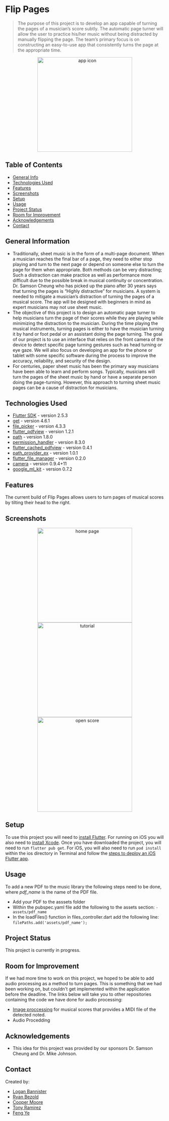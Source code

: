 # Flip Pages
> The purpose of this project is to develop an app capable of turning the pages of a musician’s score subtly. The automatic page turner will allow the user to practice his/her music without being distracted by manually flipping the page. The team’s primary focus is on constructing an easy-to-use app that consistently turns the page at the appropriate time. 

<p align="center">
  <img src="roundedLogo.png" alt="app icon" width="300"/>
</p>

## Table of Contents
* [General Info](#general-information)
* [Technologies Used](#technologies-used)
* [Features](#features)
* [Screenshots](#screenshots)
* [Setup](#setup)
* [Usage](#usage)
* [Project Status](#project-status)
* [Room for Improvement](#room-for-improvement)
* [Acknowledgements](#acknowledgements)
* [Contact](#contact)
<!-- * [License](#license) -->


## General Information
- Traditionally, sheet music is in the form of a multi-page document. When a musician reaches the final bar of a page, they need to either stop playing and turn to the next page or depend on someone else to turn the page for them when appropriate. Both methods can be very distracting; Such a distraction can make practice as well as performance more difficult due to the possible break in musical continuity or concentration. Dr. Samson Cheung who has picked up the piano after 30 years says that turning the pages is “Highly distractive” for musicians. A system is needed to mitigate a musician’s distraction of turning the pages of a musical score. The app will be designed with beginners in mind as expert musicians may not use sheet music.
- The objective of this project is to design an automatic page turner to help musicians turn the page of their scores while they are playing while minimizing the distraction to the musician. During the time playing the musical instruments, turning pages is either to have the musician turning it by hand or foot pedal or an assistant doing the page turning. The goal of our project is to use an interface that relies on the front camera of the device to detect specific page turning gestures such as head turning or eye gaze. We will also focus on developing an app for the phone or tablet with some specific software during the process to improve the accuracy, reliability, and security of the design. 
- For centuries, paper sheet music has been the primary way musicians have been able to learn and perform songs. Typically, musicians will turn the pages of the sheet music by hand or have a separate person doing the page-turning. However, this approach to turning sheet music pages can be a cause of distraction for musicians.

<!-- You don't have to answer all the questions - just the ones relevant to your project. -->


## Technologies Used
- [Flutter SDK](https://flutter.dev/) - version 2.5.3
- [get](https://pub.dev/packages/get) - version 4.6.1
- [file_picker](https://pub.dev/packages/file_picker) - version 4.3.3
- [flutter_pdfview](https://pub.dev/packages/flutter_pdfview) - version 1.2.1
- [path](https://pub.dev/packages/path) - version 1.8.0
- [permission_handler](https://pub.dev/packages/permission_handler) - version 8.3.0
- [flutter_cached_pdfview](https://pub.dev/packages/flutter_cached_pdfview) - version 0.4.1
- [path_provider_ex](https://pub.dev/packages/path_provider_ex) - version 1.0.1
- [flutter_file_manager](https://pub.dev/packages/flutter_file_manager) - version 0.2.0
- [camera](https://pub.dev/packages/camera) - version 0.9.4+11
- [google_ml_kit](https://pub.dev/packages/google_ml_kit) - version 0.7.2


## Features
The current build of Flip Pages allows users to turn pages of musical scores by tilting their head to the right.


## Screenshots
<p align="center">
  <img src="/screenshots/home_page.PNG" alt="home page" width="300"/>
  <img src="/screenshots/tutorial.PNG" alt="tutorial" width="300"/>
  <img src="/screenshots/open_score.PNG" alt="open score" width="300"/>
</p>


## Setup
To use this project you will need to [install Flutter](https://docs.flutter.dev/get-started/install). For running on iOS you will also need to [install Xcode](https://apps.apple.com/us/app/xcode/id497799835?mt=12). Once you have downloaded the project, you will need to run `flutter pub get`. For iOS, you will also need to run `pod install` within the ios directory in Terminal and follow the [steps to deploy an iOS Flutter app](https://docs.flutter.dev/deployment/ios).


## Usage
To add a new PDF to the music library the following steps need to be done, where <em>pdf_name</em> is the name of the PDF file.
- Add your PDF to the asssets folder
- Within the pubspec.yaml file add the following to the assets section: `- assets/pdf_name`
- In the loadFiles() function in files_controller.dart add the following line: `filePaths.add('assets/pdf_name');`


## Project Status
This project is currently in progress.


## Room for Improvement
If we had more time to work on this project, we hoped to be able to add audio processing as a method to turn pages. This is something that we had been working on, but couldn't get implemented within the application before the deadline. The links below will take you to other repositories containing the code we have done for audio processing:
- [Image proccessing](https://github.com/cjmo253/Capstone_Score_Processing/tree/master) for musical scores that provides a MIDI file of the detected noted.
- Audio Procedding

## Acknowledgements
- This idea for this project was provided by our sponsors Dr. Samson Cheung and Dr. Mike Johnson.


## Contact
Created by:
- [Logan Bannister](https://github.com/loganbannister)
- [Ryan Bezold](https://github.com/Hydraux)
- [Cooper Moore](https://github.com/cjmo253)
- [Tony Ramirez](https://github.com/tonypacheco223)
- [Feng Ye](https://github.com/plantduck)

<!-- Optional -->
<!-- ## License -->
<!-- This project is open source and available under the [... License](). -->

<!-- You don't have to include all sections - just the one's relevant to your project -->
